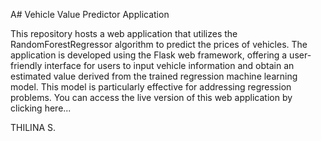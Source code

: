 A# Vehicle Value Predictor Application

This repository hosts a web application that utilizes the RandomForestRegressor algorithm to predict the prices of vehicles. The application is developed using the Flask web framework, offering a user-friendly interface for users to input vehicle information and obtain an estimated value derived from the trained regression machine learning model. This model is particularly effective for addressing regression problems. You can access the live version of this web application by clicking here...


THILINA S.
